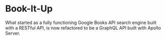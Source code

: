# Book-It-Up
What started as a fully functioning Google Books API search engine built with a RESTful API, is now refactored to be a GraphQL API built with Apollo Server.
